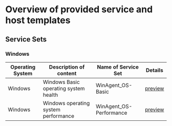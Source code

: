# Overview of provided service and host templates

## Service Sets

### Windows

| Operating System | Description of content| Name of Service Set |Details|
|---|---|---|---|
|Windows|Windows Basic operating system health| WinAgent_OS-Basic| [preview](img/servset_winagent_os_basic.JPG) |
|Windows|Windows operating system performance | WinAgent_OS-Performance| [preview](img/servset_winagent_os_performance.JPG) |


